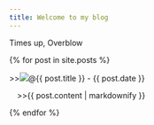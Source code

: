 ```yaml
---
title: Welcome to my blog
---
```


Times up, Overblow


{% for post in site.posts %}
  
  <p>>><img src="https://github.com/chuckjee.png?size=50">@{{ post.title }} - {{ post.date }}</p>
  <p>&emsp;>>{{ post.content | markdownify }}</p>
{% endfor %}
